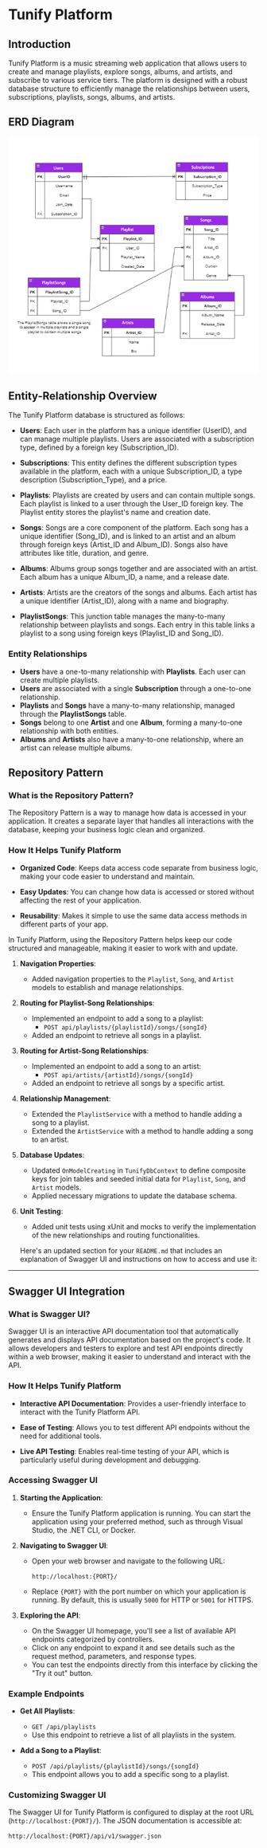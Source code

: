 # Tunify Platform

## Introduction

Tunify Platform is a music streaming web application that allows users to create and manage playlists, explore songs, albums, and artists, and subscribe to various service tiers. The platform is designed with a robust database structure to efficiently manage the relationships between users, subscriptions, playlists, songs, albums, and artists.

## ERD Diagram

![Tunify ERD Diagram](Tunify.png)



## Entity-Relationship Overview

The Tunify Platform database is structured as follows:

- **Users**: Each user in the platform has a unique identifier (UserID), and can manage multiple playlists. Users are associated with a subscription type, defined by a foreign key (Subscription_ID).

- **Subscriptions**: This entity defines the different subscription types available in the platform, each with a unique Subscription_ID, a type description (Subscription_Type), and a price.

- **Playlists**: Playlists are created by users and can contain multiple songs. Each playlist is linked to a user through the User_ID foreign key. The Playlist entity stores the playlist's name and creation date.

- **Songs**: Songs are a core component of the platform. Each song has a unique identifier (Song_ID), and is linked to an artist and an album through foreign keys (Artist_ID and Album_ID). Songs also have attributes like title, duration, and genre.

- **Albums**: Albums group songs together and are associated with an artist. Each album has a unique Album_ID, a name, and a release date.

- **Artists**: Artists are the creators of the songs and albums. Each artist has a unique identifier (Artist_ID), along with a name and biography.

- **PlaylistSongs**: This junction table manages the many-to-many relationship between playlists and songs. Each entry in this table links a playlist to a song using foreign keys (Playlist_ID and Song_ID).

### Entity Relationships

- **Users** have a one-to-many relationship with **Playlists**. Each user can create multiple playlists.
- **Users** are associated with a single **Subscription** through a one-to-one relationship.
- **Playlists** and **Songs** have a many-to-many relationship, managed through the **PlaylistSongs** table.
- **Songs** belong to one **Artist** and one **Album**, forming a many-to-one relationship with both entities.
- **Albums** and **Artists** also have a many-to-one relationship, where an artist can release multiple albums.

## Repository Pattern

### What is the Repository Pattern?

The Repository Pattern is a way to manage how data is accessed in your application. It creates a separate layer that handles all interactions with the database, keeping your business logic clean and organized.

### How It Helps Tunify Platform

- **Organized Code**: Keeps data access code separate from business logic, making your code easier to understand and maintain.
  
- **Easy Updates**: You can change how data is accessed or stored without affecting the rest of your application.

- **Reusability**: Makes it simple to use the same data access methods in different parts of your app.

In Tunify Platform, using the Repository Pattern helps keep our code structured and manageable, making it easier to work with and update.

1. **Navigation Properties**:
   - Added navigation properties to the `Playlist`, `Song`, and `Artist` models to establish and manage relationships.

2. **Routing for Playlist-Song Relationships**:
   - Implemented an endpoint to add a song to a playlist:
     - `POST api/playlists/{playlistId}/songs/{songId}`
   - Added an endpoint to retrieve all songs in a playlist.

3. **Routing for Artist-Song Relationships**:
   - Implemented an endpoint to add a song to an artist:
     - `POST api/artists/{artistId}/songs/{songId}`
   - Added an endpoint to retrieve all songs by a specific artist.

4. **Relationship Management**:
   - Extended the `PlaylistService` with a method to handle adding a song to a playlist.
   - Extended the `ArtistService` with a method to handle adding a song to an artist.

5. **Database Updates**:
   - Updated `OnModelCreating` in `TunifyDbContext` to define composite keys for join tables and seeded initial data for `Playlist`, `Song`, and `Artist` models.
   - Applied necessary migrations to update the database schema.

6. **Unit Testing**:
   - Added unit tests using xUnit and mocks to verify the implementation of the new relationships and routing functionalities.

   Here's an updated section for your `README.md` that includes an explanation of Swagger UI and instructions on how to access and use it:

---

## Swagger UI Integration

### What is Swagger UI?

Swagger UI is an interactive API documentation tool that automatically generates and displays API documentation based on the project's code. It allows developers and testers to explore and test API endpoints directly within a web browser, making it easier to understand and interact with the API.

### How It Helps Tunify Platform

- **Interactive API Documentation**: Provides a user-friendly interface to interact with the Tunify Platform API.
  
- **Ease of Testing**: Allows you to test different API endpoints without the need for additional tools.
  
- **Live API Testing**: Enables real-time testing of your API, which is particularly useful during development and debugging.

### Accessing Swagger UI

1. **Starting the Application**:
   - Ensure the Tunify Platform application is running. You can start the application using your preferred method, such as through Visual Studio, the .NET CLI, or Docker.

2. **Navigating to Swagger UI**:
   - Open your web browser and navigate to the following URL:
     ```
     http://localhost:{PORT}/
     ```
   - Replace `{PORT}` with the port number on which your application is running. By default, this is usually `5000` for HTTP or `5001` for HTTPS.

3. **Exploring the API**:
   - On the Swagger UI homepage, you'll see a list of available API endpoints categorized by controllers.
   - Click on any endpoint to expand it and see details such as the request method, parameters, and response types.
   - You can test the endpoints directly from this interface by clicking the "Try it out" button.

### Example Endpoints

- **Get All Playlists**: 
  - `GET /api/playlists`
  - Use this endpoint to retrieve a list of all playlists in the system.
  
- **Add a Song to a Playlist**:
  - `POST /api/playlists/{playlistId}/songs/{songId}`
  - This endpoint allows you to add a specific song to a playlist.

### Customizing Swagger UI

The Swagger UI for Tunify Platform is configured to display at the root URL (`http://localhost:{PORT}/`). The JSON documentation is accessible at:
```
http://localhost:{PORT}/api/v1/swagger.json
```